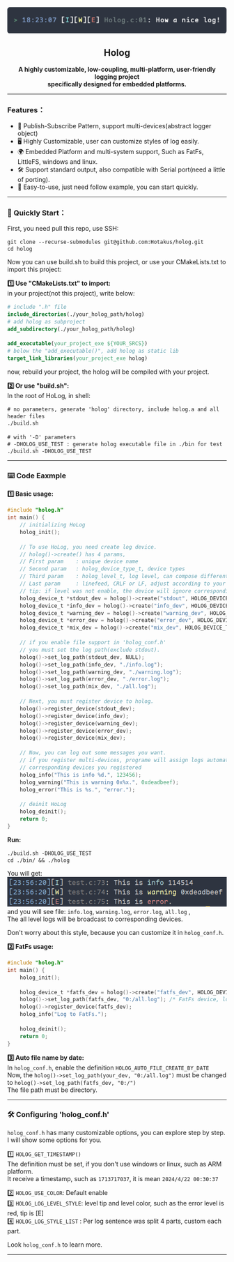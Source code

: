 <center>
  <img src="./assets/holog_banner.png" title="" alt="banner" data-align="center">
<h2 align="center">Holog</h2>
</center>

<div align="center">
<strong>
      A highly customizable, low-coupling, multi-platform, user-friendly logging project  <br>
    specifically designed for embedded platforms.
</strong>
</div>

---

### Features：
- 🔗 Publish-Subscribe Pattern, support multi-devices(abstract logger object)
- 🖥️ Highly Customizable, user can customize styles of log easily.
- 🌍 Embedded Platform and multi-system support, Such as FatFs, LittleFS, windows and linux.
- 🛠️ Support standard output, also compatible with Serial port(need a little of porting).
- 🚀 Easy-to-use, just need follow example, you can start quickly.

---

### 🚀 Quickly Start：

First, you need pull this repo, use SSH:  
```shell
git clone --recurse-submodules git@github.com:Hotakus/holog.git
cd holog
```

Now you can use build.sh to build this project, or use your CMakeLists.txt to import this project:

**1️⃣ Use "CMakeLists.txt" to import:**  
in your project(not this project), write below:
```cmake
# include ".h" file
include_directories(./your_holog_path/holog)
# add holog as subproject
add_subdirectory(./your_holog_path/holog)

add_executable(your_project_exe ${YOUR_SRCS})
# below the "add_executable()", add holog as static lib
target_link_libraries(your_project_exe holog)
```
now, rebuild your project, the holog will be compiled with your project.

**2️⃣ Or use "build.sh":**  
In the root of HoLog, in shell:
```shell
# no parameters, generate 'holog' directory, include holog.a and all header files 
./build.sh

# with '-D' parameters
# -DHOLOG_USE_TEST : generate holog executable file in ./bin for test
./build.sh -DHOLOG_USE_TEST
```

---

### ⌨️ Code Eaxmple
**1️⃣ Basic usage:**
```c
#include "holog.h"
int main() {
    // initializing HoLog
    holog_init();
    
    // To use HoLog, you need create log device.
    // holog()->create() has 4 params,
    // First param    : unique device name
    // Second param   : holog_device_type_t, device types
    // Third param    : holog_level_t, log level, can compose different level
    // Last param     : linefeed, CRLF or LF, adjust according to your situation
    // tip: if level was not enable, the device will ignore corresponding level 
    holog_device_t *stdout_dev = holog()->create("stdout", HOLOG_DEVICE_TYPE_STDOUT, HOLOG_LEVEL_ALL, HOLOG_LINEFEED_CRLF);
    holog_device_t *info_dev = holog()->create("info_dev", HOLOG_DEVICE_TYPE_COMMON_FILE, HOLOG_LEVEL_INFO, HOLOG_LINEFEED_LF);
    holog_device_t *warning_dev = holog()->create("warning_dev", HOLOG_DEVICE_TYPE_COMMON_FILE, HOLOG_LEVEL_WARNING, HOLOG_LINEFEED_LF);
    holog_device_t *error_dev = holog()->create("error_dev", HOLOG_DEVICE_TYPE_COMMON_FILE, HOLOG_LEVEL_ERROR, HOLOG_LINEFEED_LF);
    holog_device_t *mix_dev = holog()->create("mix_dev", HOLOG_DEVICE_TYPE_COMMON_FILE, HOLOG_LEVEL_ALL, HOLOG_LINEFEED_LF);
    
    // if you enable file support in 'holog_conf.h'
    // you must set the log path(exclude stdout).
    holog()->set_log_path(stdout_dev, NULL);
    holog()->set_log_path(info_dev, "./info.log");
    holog()->set_log_path(warning_dev, "./warning.log");
    holog()->set_log_path(error_dev, "./error.log");
    holog()->set_log_path(mix_dev, "./all.log");
    
    // Next, you must register device to holog.
    holog()->register_device(stdout_dev);
    holog()->register_device(info_dev);
    holog()->register_device(warning_dev);
    holog()->register_device(error_dev);
    holog()->register_device(mix_dev);
    
    // Now, you can log out some messages you want.
    // if you register multi-devices, programe will assign logs automatically to 
    // corresponding devices you registered
    holog_info("This is info %d.", 123456);
    holog_warning("This is warning 0x%x.", 0xdeadbeef);
    holog_error("This is %s.", "error.");
    
    // deinit HoLog
    holog_deinit();
    return 0;
}
```
**Run:**
```shell
./build.sh -DHOLOG_USE_TEST
cd ./bin/ && ./holog
```
You will get:  
<img src="./assets/out1.png" title="" alt="banner" data-align="center">  
and you will see file: `info.log`, `warning.log`, `error.log`, `all.log` ,  
The all level logs will be broadcast to corresponding devices.

Don't worry about this style, because you can customize it in `holog_conf.h`.

**2️⃣ FatFs usage:**
```c
#include "holog.h"
int main() {
    holog_init();
    
    holog_device_t *fatfs_dev = holog()->create("fatfs_dev", HOLOG_DEVICE_TYPE_FATFS, HOLOG_LEVEL_ALL, HOLOG_LINEFEED_LF);
    holog()->set_log_path(fatfs_dev, "0:/all.log"); /* FatFs device, log info to all.log, the "0:/" is your fatfs mount point */
    holog()->register_device(fatfs_dev);
    holog_info("Log to FatFs.");
    
    holog_deinit();
    return 0;
}
```

**3️⃣ Auto file name by date:**  
In `holog_conf.h`, enable the definition `HOLOG_AUTO_FILE_CREATE_BY_DATE`  
Now, the `holog()->set_log_path(your_dev, "0:/all.log")` must be changed to `holog()->set_log_path(fatfs_dev, "0:/")`   
The file path must be directory.

---

### 🛠️ Configuring 'holog_conf.h' 
`holog_conf.h` has many customizable options, you can explore step by step.  
I will show some options for you.

1️⃣ `HOLOG_GET_TIMESTAMP()`  
The definition must be set, if you don't use windows or linux, such as ARM platform.  
It receive a timestamp, such as `1713717037`, it is mean `2024/4/22 00:30:37`

2️⃣ `HOLOG_USE_COLOR`: Default enable  
3️⃣ `HOLOG_LOG_LEVEL_STYLE`: level tip and level color, such as the error level is red, tip is [E]   
4️⃣ `HOLOG_LOG_STYLE_LIST` : Per log sentence was split 4 parts, custom each part.

Look `holog_conf.h` to learn more.

---
